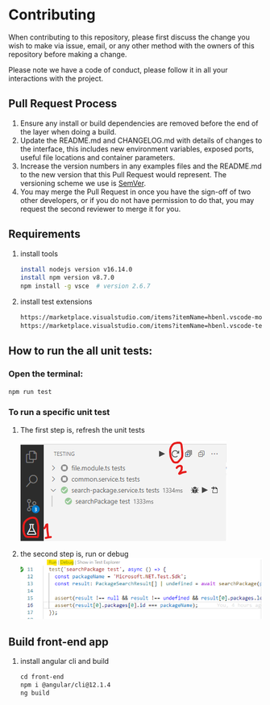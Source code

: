 # Contributing

When contributing to this repository, please first discuss the change you wish to make via issue,
email, or any other method with the owners of this repository before making a change. 

Please note we have a code of conduct, please follow it in all your interactions with the project.

## Pull Request Process

1. Ensure any install or build dependencies are removed before the end of the layer when doing a 
   build.
2. Update the README.md and CHANGELOG.md with details of changes to the interface, this includes new environment 
   variables, exposed ports, useful file locations and container parameters.
3. Increase the version numbers in any examples files and the README.md to the new version that this
   Pull Request would represent. The versioning scheme we use is [SemVer](http://semver.org/).
4. You may merge the Pull Request in once you have the sign-off of two other developers, or if you 
   do not have permission to do that, you may request the second reviewer to merge it for you.

## Requirements

1. install tools 
   ```sh
   install nodejs version v16.14.0
   install npm version v8.7.0
   npm install -g vsce  # version 2.6.7
   ```
2. install test extensions
   ```sh
   https://marketplace.visualstudio.com/items?itemName=hbenl.vscode-mocha-test-adapter
   https://marketplace.visualstudio.com/items?itemName=hbenl.vscode-test-explorer
   ```


## How to run the all unit tests:
### Open the terminal:
```sh
npm run test
```
### To run a specific unit test
1. The first step is, refresh the unit tests

   ![test explorer](images/test-explorer.png)

2. the second step is, run or debug
   ![run or debug](images/vscode-run-and-debug.png)

## Build front-end app
1. install angular cli and build
   ```
   cd front-end
   npm i @angular/cli@12.1.4
   ng build
   ```